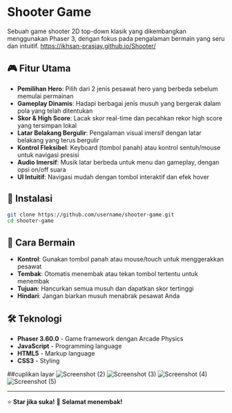 # Shooter Game

Sebuah game shooter 2D top-down klasik yang dikembangkan menggunakan Phaser 3, dengan fokus pada pengalaman bermain yang seru dan intuitif.
https://ikhsan-prasjay.github.io/Shooter/
## 🎮 Fitur Utama

- **Pemilihan Hero**: Pilih dari 2 jenis pesawat hero yang berbeda sebelum memulai permainan
- **Gameplay Dinamis**: Hadapi berbagai jenis musuh yang bergerak dalam pola yang telah ditentukan
- **Skor & High Score**: Lacak skor real-time dan pecahkan rekor high score yang tersimpan lokal
- **Latar Belakang Bergulir**: Pengalaman visual imersif dengan latar belakang yang terus bergulir
- **Kontrol Fleksibel**: Keyboard (tombol panah) atau kontrol sentuh/mouse untuk navigasi presisi
- **Audio Imersif**: Musik latar berbeda untuk menu dan gameplay, dengan opsi on/off suara
- **UI Intuitif**: Navigasi mudah dengan tombol interaktif dan efek hover

## 🚀 Instalasi

```bash
git clone https://github.com/username/shooter-game.git
cd shooter-game
```

## 🎯 Cara Bermain

- **Kontrol**: Gunakan tombol panah atau mouse/touch untuk menggerakkan pesawat
- **Tembak**: Otomatis menembak atau tekan tombol tertentu untuk menembak
- **Tujuan**: Hancurkan semua musuh dan dapatkan skor tertinggi
- **Hindari**: Jangan biarkan musuh menabrak pesawat Anda

## 🛠️ Teknologi

- **Phaser 3.60.0** - Game framework dengan Arcade Physics
- **JavaScript** - Programming language
- **HTML5** - Markup language
- **CSS3** - Styling

##cuplikan layar
![Screenshot (2)](https://github.com/user-attachments/assets/a77e76b5-9c89-473a-9709-b8443fc6d133)
![Screenshot (3)](https://github.com/user-attachments/assets/b8129f36-e983-439e-9587-985ecf89a726)
![Screenshot (4)](https://github.com/user-attachments/assets/6a8bbd72-ec6e-4591-92e3-f54251b4f2bc)
![Screenshot (5)](https://github.com/user-attachments/assets/69b1dc10-50b7-4236-a3e0-e800cac40601)



---

⭐ **Star jika suka!** 🚀 **Selamat menembak!**
